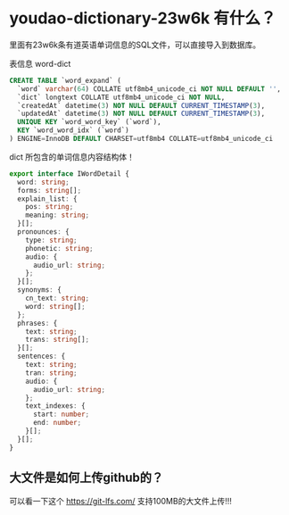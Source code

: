 # youdao-dictionary-23w6k 有什么？
里面有23w6k条有道英语单词信息的SQL文件，可以直接导入到数据库。

表信息 word-dict
```sql
CREATE TABLE `word_expand` (
  `word` varchar(64) COLLATE utf8mb4_unicode_ci NOT NULL DEFAULT '',
  `dict` longtext COLLATE utf8mb4_unicode_ci NOT NULL,
  `createdAt` datetime(3) NOT NULL DEFAULT CURRENT_TIMESTAMP(3),
  `updatedAt` datetime(3) NOT NULL DEFAULT CURRENT_TIMESTAMP(3),
  UNIQUE KEY `word_word_key` (`word`),
  KEY `word_word_idx` (`word`)
) ENGINE=InnoDB DEFAULT CHARSET=utf8mb4 COLLATE=utf8mb4_unicode_ci
```

dict 所包含的单词信息内容结构体！
```ts
export interface IWordDetail {
  word: string;
  forms: string[];
  explain_list: {
    pos: string;
    meaning: string;
  }[];
  pronounces: {
    type: string;
    phonetic: string;
    audio: {
      audio_url: string;
    };
  }[];
  synonyms: {
    cn_text: string;
    word: string[];
  };
  phrases: {
    text: string;
    trans: string[];
  }[];
  sentences: {
    text: string;
    tran: string;
    audio: {
      audio_url: string;
    };
    text_indexes: {
      start: number;
      end: number;
    }[];
  }[];
}
```

## 大文件是如何上传github的？
可以看一下这个 https://git-lfs.com/
支持100MB的大文件上传!!!
